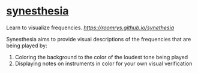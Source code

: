 # [synesthesia](https://roomrys.github.io/synethesia)
Learn to visualize frequencies.
_https://roomrys.github.io/synethesia_

Synesthesia aims to provide visual descriptions of the frequencies that are being played by:
1. Coloring the background to the color of the loudest tone being played
2. Displaying notes on instruments in color for your own visual verification
